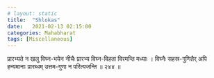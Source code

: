 ```yaml
---
# layout: static
title:  "Shlokas"
date:   2021-02-13 02:15:00
categories: Mahabharat
tags: [Miscellaneous]
---
```


प्रारभ्यते न खलु विघ्न-भयेन नीचैः
प्रारभ्य विघ्न-विहता विरमन्ति मध्याः ।
विघ्नैः सहस्र-गुणितैर् अपि हन्यमानाः
प्रारब्धम् उत्तम-गुणा न परित्यजन्ति ॥ २४४ ॥

